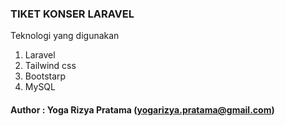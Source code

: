 ### TIKET KONSER LARAVEL

Teknologi yang digunakan
1. Laravel
2. Tailwind css
3. Bootstarp
4. MySQL


#### Author : Yoga Rizya Pratama (yogarizya.pratama@gmail.com)
